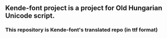 ## Kende-font project is a project for Old Hungarian Unicode script.
### This repository is Kende-font's translated repo (in ttf format)
